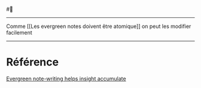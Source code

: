#🌱 
___
Comme [[Les evergreen notes doivent être atomique]] on peut les modifier facilement
___
# Référence
[Evergreen note-writing helps insight accumulate](https://notes.andymatuschak.org/z6cFzJWgj9vZpnrQsjrZ8yCNREzCTgyFeVZTb)